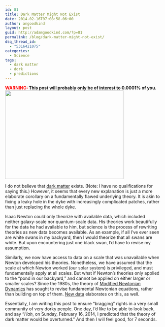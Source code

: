 ```yaml
---
id: 81
title: Dark Matter Might Not Exist
date: 2014-02-16T07:08:58-06:00
author: angoodkind
layout: post
guid: http://adamgoodkind.com/?p=81
permalink: /blog/dark-matter-might-not-exist/
dsq_thread_id:
  - "5316421075"
categories:
  - Science
tags:
  - dark matter
  - dork
  - predictions
---
```

**<span style="color: #ff0000;">WARNING:</span> This post will probably only be of interest to 0.0001% of you.**<img class="alignright" alt="" src="http://www.dailygalaxy.com/.a/6a00d8341bf7f753ef01a3fcb74983970b-800wi" width="384" height="288" />

I do not believe that [dark matter](http://science.nasa.gov/astrophysics/focus-areas/what-is-dark-energy/) exists. (Note: I have no qualifications for saying this.) However, it seems that every new explanation is just a more elaborate corollary on a fundamentally flawed underlying theory. It is akin to fixing a leaky hole in the dyke with increasingly complicated patches, rather than just replacing the whole dyke.

Isaac Newton could only theorize with available data, which included neither galaxy-scale nor quantum-scale data. His theories work beautifully for the data he had available to him, but science is the process of rewriting theories as new data becomes available. As an example, if all I&#8217;ve ever seen are white swans in my backyard, then I would theorize that all swans are white. But upon encountering just one black swan, I&#8217;d have to revise my assumption.

Similarly, we now have access to data on a scale that was unavailable when Newton developed his theories. Nonetheless, we have assumed that the scale at which Newton worked (our solar system) is privileged, and must fundamentally apply at all scales. But what if Newton&#8217;s theories only applied to the &#8220;pond in our backyard,&#8221; and cannot be applied on either larger or smaller scales? Since the 1980s, the theory of <a href="https://en.wikipedia.org/wiki/Modified_Newtonian_dynamics" target="_blank">Modified Newtonian Dynamics</a> has sought to revise fundamental Newtonian equations, rather than building on top of them. <a href="http://www.dailygalaxy.com/my_weblog/2014/02/dark-gravity-dark-matter-might-not-exist-todays-most-popular.html" target="_blank">New data</a> elaborates on this, as well.

Essentially, I am writing this post to ensure &#8220;bragging&#8221; rights in a very small community of very dorky people. One day, I&#8217;d like to be able to look back, and say &#8220;_Hah_, on Sunday, February 16, 2014, I predicted that the theory of dark matter would be overturned.&#8221; And then I will feel good, for 7 seconds.